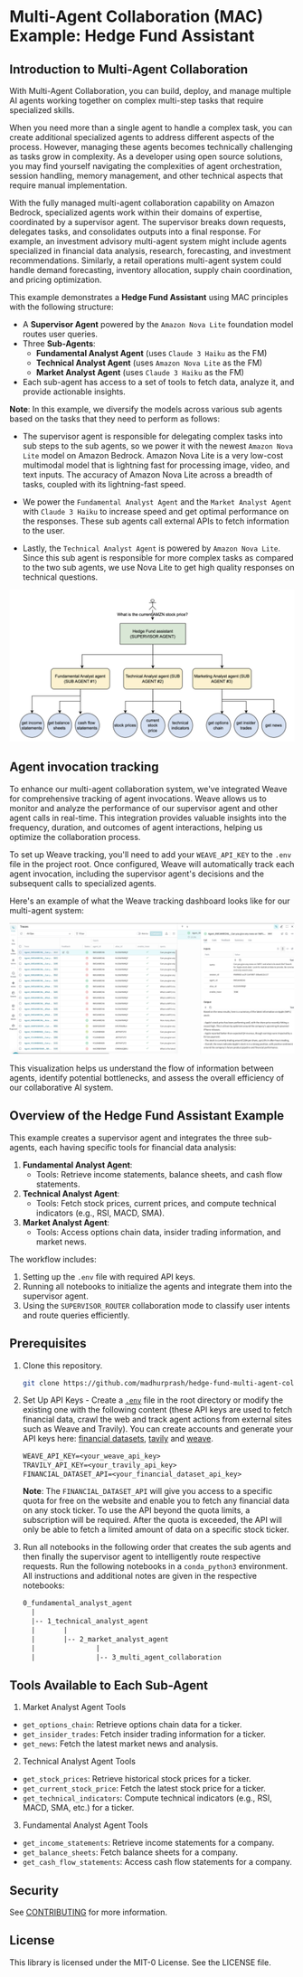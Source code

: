 # Multi-Agent Collaboration (MAC) Example: Hedge Fund Assistant

## Introduction to Multi-Agent Collaboration
With Multi-Agent Collaboration, you can build, deploy, and manage multiple AI agents working together on complex multi-step tasks that require specialized skills.

When you need more than a single agent to handle a complex task, you can create additional specialized agents to address different aspects of the process. However, managing these agents becomes technically challenging as tasks grow in complexity. As a developer using open source solutions, you may find yourself navigating the complexities of agent orchestration, session handling, memory management, and other technical aspects that require manual implementation.

With the fully managed multi-agent collaboration capability on Amazon Bedrock, specialized agents work within their domains of expertise, coordinated by a supervisor agent. The supervisor breaks down requests, delegates tasks, and consolidates outputs into a final response. For example, an investment advisory multi-agent system might include agents specialized in financial data analysis, research, forecasting, and investment recommendations. Similarly, a retail operations multi-agent system could handle demand forecasting, inventory allocation, supply chain coordination, and pricing optimization.

This example demonstrates a **Hedge Fund Assistant** using MAC principles with the following structure:
- A **Supervisor Agent** powered by the `Amazon Nova Lite` foundation model routes user queries.
- Three **Sub-Agents**: 
  - **Fundamental Analyst Agent** (uses `Claude 3 Haiku` as the FM)
  - **Technical Analyst Agent** (uses `Amazon Nova Lite` as the FM)
  - **Market Analyst Agent** (uses `Claude 3 Haiku` as the FM)
- Each sub-agent has access to a set of tools to fetch data, analyze it, and provide actionable insights.

**Note**: In this example, we diversify the models across various sub agents based on the tasks that they need to perform as follows:

  - The supervisor agent is responsible for delegating complex tasks into sub steps to the sub agents, so we power it with the newest `Amazon Nova Lite` model on Amazon Bedrock. Amazon Nova Lite is a very low-cost multimodal model that is lightning fast for processing image, video, and text inputs. The accuracy of Amazon Nova Lite across a breadth of tasks, coupled with its lightning-fast speed.

  - We power the `Fundamental Analyst Agent` and the `Market Analyst Agent` with `Claude 3 Haiku` to increase speed and get optimal performance on the responses. These sub agents call external APIs to fetch information to the user.

  - Lastly, the `Technical Analyst Agent` is powered by `Amazon Nova Lite`. Since this sub agent is responsible for more complex tasks as compared to the two sub agents, we use Nova Lite to get high quality responses on technical questions.

![multi-agent-diagram](3_multi_agent_collaboration/multi-agent-diagram.png)

## Agent invocation tracking

To enhance our multi-agent collaboration system, we've integrated Weave for comprehensive tracking of agent invocations. Weave allows us to monitor and analyze the performance of our supervisor agent and other agent calls in real-time. This integration provides valuable insights into the frequency, duration, and outcomes of agent interactions, helping us optimize the collaboration process.

To set up Weave tracking, you'll need to add your `WEAVE_API_KEY` to the `.env` file in the project root. Once configured, Weave will automatically track each agent invocation, including the supervisor agent's decisions and the subsequent calls to specialized agents.

Here's an example of what the Weave tracking dashboard looks like for our multi-agent system:

![weave-tracking](3_multi_agent_collaboration/weave-tracking.png)

This visualization helps us understand the flow of information between agents, identify potential bottlenecks, and assess the overall efficiency of our collaborative AI system.

## Overview of the Hedge Fund Assistant Example
This example creates a supervisor agent and integrates the three sub-agents, each having specific tools for financial data analysis:
1. **Fundamental Analyst Agent**:
   - Tools: Retrieve income statements, balance sheets, and cash flow statements.
2. **Technical Analyst Agent**:
   - Tools: Fetch stock prices, current prices, and compute technical indicators (e.g., RSI, MACD, SMA).
3. **Market Analyst Agent**:
   - Tools: Access options chain data, insider trading information, and market news.

The workflow includes:
1. Setting up the `.env` file with required API keys.
2. Running all notebooks to initialize the agents and integrate them into the supervisor agent.
3. Using the `SUPERVISOR_ROUTER` collaboration mode to classify user intents and route queries efficiently.

## Prerequisites
1. Clone this repository.
    ```.bash
    git clone https://github.com/madhurprash/hedge-fund-multi-agent-collaboration.git
    ```
1. Set Up API Keys - Create a [`.env`](.env) file in the root directory or modify the existing one with the following content (these API keys are used to fetch financial data, crawl the web and track agent actions from external sites such as Weave and Travily). You can create accounts and generate your API keys here: [financial datasets](https://financialdatasets.ai), [tavily](https://tavily.com) and [weave](https://wandb.ai/site/weave/).
    ```env
    WEAVE_API_KEY=<your_weave_api_key>
    TRAVILY_API_KEY=<your_travily_api_key>
    FINANCIAL_DATASET_API=<your_financial_dataset_api_key>
    ```

    **Note**: The `FINANCIAL_DATASET_API` will give you access to a specific quota for free on the website and enable you to fetch any financial data on any stock ticker. To use the API beyond the quota limits, a subscription will be required. After the quota is exceeded, the API will only be able to fetch a limited amount of data on a specific stock ticker.

1. Run all notebooks in the following order that creates the sub agents and then finally the supervisor agent to intelligently route respective requests. Run the following notebooks in a `conda_python3` environment. All instructions and additional notes are given in the respective notebooks:
    ```
    0_fundamental_analyst_agent
      |
      |-- 1_technical_analyst_agent
      |       |
      |       |-- 2_market_analyst_agent
      |               |
      |               |-- 3_multi_agent_collaboration
    ```


## Tools Available to Each Sub-Agent

1. Market Analyst Agent Tools
   
- `get_options_chain`: Retrieve options chain data for a ticker.
- `get_insider_trades`: Fetch insider trading information for a ticker.
- `get_news`: Fetch the latest market news and analysis.

2. Technical Analyst Agent Tools

- `get_stock_prices`: Retrieve historical stock prices for a ticker.
- `get_current_stock_price`: Fetch the latest stock price for a ticker.
- `get_technical_indicators`: Compute technical indicators (e.g., RSI, MACD, SMA, etc.) for a ticker.

3. Fundamental Analyst Agent Tools

- `get_income_statements`: Retrieve income statements for a company.
- `get_balance_sheets`: Fetch balance sheets for a company.
- `get_cash_flow_statements`: Access cash flow statements for a company.

## Security

See [CONTRIBUTING](CONTRIBUTING.md#security-issue-notifications) for more information.

## License

This library is licensed under the MIT-0 License. See the LICENSE file.




